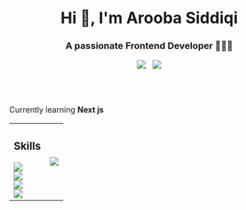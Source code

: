 
<h1 align="center">Hi 👋, I'm Arooba Siddiqi</h1>
<h3 align="center">A passionate Frontend Developer 👩🏻‍💻</h3>
<div align="center">
<a href="https://www.linkedin.com/in/aroobasiddiqi/"><img src="https://img.shields.io/badge/LinkedIn-0A66C2?style=flat&logo=linkedin&logoColor=white" /></a>
&nbsp;
<a href="mailto:arooba.asiddiqi@gmail.com"><img src="https://img.shields.io/badge/Gmail-EA4335?style=flatsquare&logo=gmail&logoColor=white" /></a>
</div>

<br/><br/>

<p>Currently learning <b>Next js</b></p>
<table border="0">
  <tr>
    <td>
      <h3 align="left">Skills</h3>
      <a href="https://github.com/LelouchFR/skill-icons">
        <img src="https://go-skill-icons.vercel.app/api/icons?i=cpp,css,html,js,py,ts" /><br/>
        <img src="https://go-skill-icons.vercel.app/api/icons?i=bootstrap,dotnet,nextjs,react,tailwind,reactquery" /><br/>
        <img src="https://go-skill-icons.vercel.app/api/icons?i=sklearn,selenium,mysql,opencv,stripe,swagger" /><br/>
        <img src="https://go-skill-icons.vercel.app/api/icons?i=aws,git,firebase,postman,googleanalytics,jira" /><br/>
      </a>
    </td>
    <td>
      <picture>
        <source
          srcset="https://github-readme-stats-six-sigma-31.vercel.app/api?username=aroobasiddiqi&show_icons=true&locale=en&count_private=true&theme=radical&include_all_commits=true&hide=contribs&role=OWNER,ORGANIZATION_MEMBER,COLLABORATOR"
          media="(prefers-color-scheme: dark)"
        />
        <source
          srcset="https://github-readme-stats-six-sigma-31.vercel.app/api?username=aroobasiddiqi&show_icons=true&locale=en&count_private=true&theme=buefy&include_all_commits=true&hide=contribs&role=OWNER,ORGANIZATION_MEMBER,COLLABORATOR"
          media="(prefers-color-scheme: light), (prefers-color-scheme: no-preference)"
        />
        <img src="https://github-readme-stats-six-sigma-31.vercel.app/api?username=aroobasiddiqi&show_icons=true&locale=en&count_private=true&include_all_commits=true&hide=contribs&role=OWNER,ORGANIZATION_MEMBER,COLLABORATOR" />
      </picture>
    </td>
  </tr>
</table>
